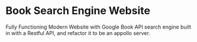 # Book Search Engine Website

Fully Functioning Modern Website with Google Book API search engine built in with a Restful API, and refactor it to be an appollo server.
